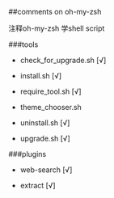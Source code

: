 ##comments on oh-my-zsh


注释oh-my-zsh 学shell script

###tools

* check_for_upgrade.sh [√]

* install.sh [√]

* require_tool.sh [√]

* theme_chooser.sh

* uninstall.sh [√]

* upgrade.sh [√]

###plugins

* web-search [√]

* extract [√]
